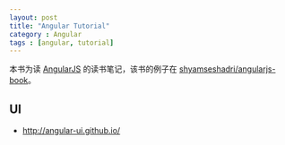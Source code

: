 ```yaml
---
layout: post
title: "Angular Tutorial"
category : Angular
tags : [angular, tutorial]
--- 
```


本书为读 [AngularJS](http://www.salttiger.com/angularjs/) 的读书笔记，该书的例子在 [shyamseshadri/angularjs-book](https://github.com/shyamseshadri/angularjs-book)。

## UI

- <http://angular-ui.github.io/>
